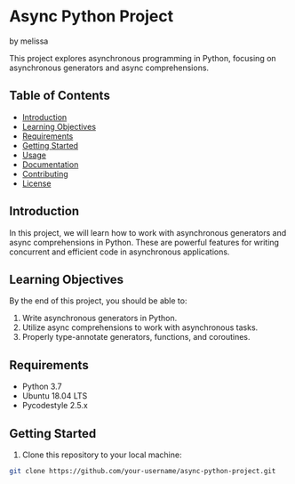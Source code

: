 # Async Python Project
by melissa

This project explores asynchronous programming in Python, focusing on asynchronous generators and async comprehensions.

## Table of Contents

- [Introduction](#introduction)
- [Learning Objectives](#learning-objectives)
- [Requirements](#requirements)
- [Getting Started](#getting-started)
- [Usage](#usage)
- [Documentation](#documentation)
- [Contributing](#contributing)
- [License](#license)

## Introduction

In this project, we will learn how to work with asynchronous generators and async comprehensions in Python. These are powerful features for writing concurrent and efficient code in asynchronous applications.

## Learning Objectives

By the end of this project, you should be able to:

1. Write asynchronous generators in Python.
2. Utilize async comprehensions to work with asynchronous tasks.
3. Properly type-annotate generators, functions, and coroutines.

## Requirements

- Python 3.7
- Ubuntu 18.04 LTS
- Pycodestyle 2.5.x

## Getting Started

1. Clone this repository to your local machine:

```bash
git clone https://github.com/your-username/async-python-project.git

